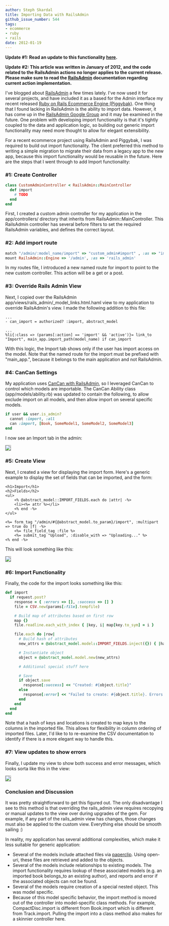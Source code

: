```yaml
---
author: Steph Skardal
title: Importing Data with RailsAdmin
github_issue_number: 544
tags:
- ecommerce
- ruby
- rails
date: 2012-01-19
---
```


**Update #1: Read an update to this functionality [here](/blog/2012/02/railsadmin-import-part-2).**

**Update #2: This article was written in January of 2012, and the code related to the RailsAdmin actions no longer applies to the current release. Please make sure to read the [RailsAdmin](https://github.com/sferik/rails_admin) documentation regarding current action implementation.**

I've blogged about [RailsAdmin](https://github.com/sferik/rails_admin) a few times lately. I've now used it for several projects, and have included it as a based for the Admin interface my recent released [ Ruby on Rails Ecommerce Engine (Piggybak)](https://github.com/piggybak/piggybak). One thing that I found lacking in RailsAdmin is the ability to import data. However, it has come up in the [RailsAdmin Google Group](http://groups.google.com/group/rails_admin) and it may be examined in the future. One problem with developing import functionality is that it's tightly coupled to the data and application logic, so building out generic import functionality may need more thought to allow for elegant extensibility.

For a recent ecommerce project using RailsAdmin and Piggybak, I was required to build out import functionality. The client preferred this method to writing a simple migration to migrate their data from a legacy app to the new app, because this import functionality would be reusable in the future. Here are the steps that I went through to add Import functionality:

### #1: Create Controller

```ruby
class CustomAdminController < RailsAdmin::MainController
  def import
    # TODO
  end
end
```

First, I created a custom admin controller for my application in the app/controllers/ directory that inherits from RailsAdmin::MainController. This RailsAdmin controller has several before filters to set the required RailsAdmin variables, and defines the correct layout.

### #2: Add import route

```ruby
match "/admin/:model_name/import" => "custom_admin#import" , :as => "import", :via => [:get, :post]
mount RailsAdmin::Engine => '/admin', :as => 'rails_admin'
```

In my routes file, I introduced a new named route for import to point to the new custom controller. This action will be a get or a post.

### #3: Override Rails Admin View

Next, I copied over the RailsAdmin app/views/rails_admin/_model_links.html.haml view to my application to override RailsAdmin's view. I made the following addition to this file:

```plain
...
- can_import = authorized? :import, abstract_model

...
%li{:class => (params[:action] == 'import' && 'active')}= link_to "Import", main_app.import_path(model_name) if can_import
```

With this logic, the Import tab shows only if the user has import access on the model. Note that the named route for the import must be prefixed with "main_app.", because it belongs to the main application and not RailsAdmin.

### #4: CanCan Settings

My application uses [CanCan with RailsAdmin](https://github.com/sferik/rails_admin/wiki/CanCan), so I leveraged CanCan to control which models are importable. The CanCan Ability class (app/models/ability.rb) was updated to contain the following, to allow exclude import on all models, and then allow import on several specific models.

```ruby
if user && user.is_admin?
  cannot :import, :all
  can :import, [Book, SomeModel1, SomeModel2, SomeModel3]
end
```

I now see an Import tab in the admin:

<img src="/blog/2012/01/import-railsadmin/image-0.png" style="border:1px solid #999;"/>

### #5: Create View

Next, I created a view for displaying the import form. Here's a generic example to display the set of fields that can be imported, and the form:

```plain
<h1>Import</h1>
<h2>Fields</h2>
<ul>
    <% @abstract_model::IMPORT_FIELDS.each do |attr| -%>
    <li><%= attr %></li>
    <% end -%>
</ul>

<%= form_tag "/admin/#{@abstract_model.to_param}/import", :multipart => true do |f| -%>
    <%= file_field_tag :file %>
    <%= submit_tag "Upload", :disable_with => "Uploading..." %>
<% end -%>
```

This will look something like this:

<img src="/blog/2012/01/import-railsadmin/image-1.png" style="border:1px solid #999;"/>

### #6: Import Functionality

Finally, the code for the import looks something like this:

```ruby
def import
  if request.post?
    response = { :errors => [], :success => [] }
    file = CSV.new(params[:file].tempfile)

    # Build map of attributes based on first row
    map {}
    file.readline.each_with_index { |key, i| map[key.to_sym] = i }

    file.each do |row|
      # Build hash of attributes
      new_attrs = @abstract_model.model::IMPORT_FIELDS.inject({}) { |hash, a| hash[a] = row[map[a]] if map[a] }

      # Instantiate object
      object = @abstract_model.model.new(new_attrs)

      # Additional special stuff here

      # Save
      if object.save
        response[:success] << "Created: #{object.title}"
      else
        response[:error] << "Failed to create: #{object.title}. Errors: #{object.errors.full_messages.join(', ')}."
      end
    end
  end
end
```

Note that a hash of keys and locations is created to map keys to the columns in the imported file. This allows for flexibility in column ordering of imported files. Later, I'd like to to re-examine the CSV documentation to identify if there is a more elegant way to handle this.

### #7: View updates to show errors

Finally, I update my view to show both success and error messages, which looks sorta like this in the view:

<img src="/blog/2012/01/import-railsadmin/image-2.png" style="border:1px solid #999;"/>

### Conclusion and Discussion

It was pretty straightforward to get this figured out. The only disadvantage I see to this method is that overriding the rails_admin view requires recopying or manual updates to the view over during upgrades of the gem. For example, if any part of the rails_admin view has changes, those changes must also be applied to the custom view. Everything else should be smooth sailing :)

In reality, my application has several additional complexities, which make it less suitable for generic application:

- Several of the models include attached files via [paperclip](https://github.com/thoughtbot/paperclip). Using open-uri, these files are retrieved and added to the objects.
- Several of the models include relationships to existing models. The import functionality requires lookup of these associated models (e.g. an imported book belongs_to an existing author), and reports and error if the associated objects can not be found.
- Several of the models require creation of a special nested object. This was model specific.
- Because of this model specific behavior, the import method is moved out of the controller into model-specific class methods. For example, CompactDisc.import is different from Book.import which is different from Track.import. Pulling the import into a class method also makes for a skinnier controller here.
